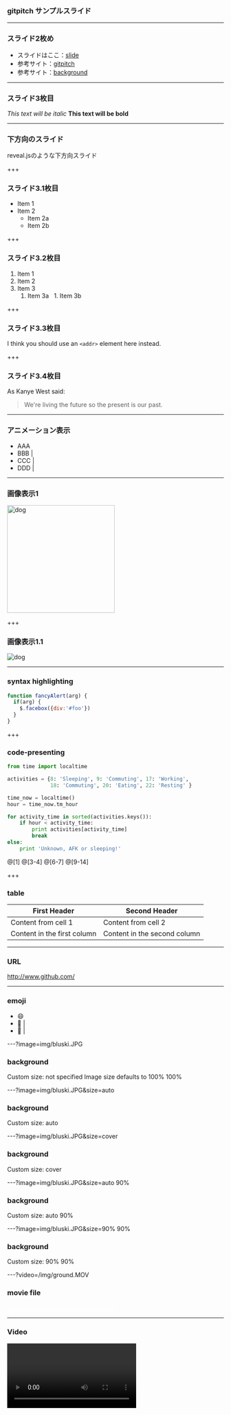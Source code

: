 ### gitpitch サンプルスライド

---
### スライド2枚め
* スライドはここ：[slide](https://gitpitch.com/Algo1970/gitpitch#)  
* 参考サイト：[gitpitch](http://paiza.hatenablog.com/entry/2017/06/22/GitHub%E3%81%A0%E3%81%91%E3%81%A7%E8%B6%85%E9%AB%98%E6%A9%9F%E8%83%BD%E3%81%AA%E3%82%B9%E3%83%A9%E3%82%A4%E3%83%89%E8%B3%87%E6%96%99%E3%81%8C%E4%BD%9C%E3%82%8C%E3%82%8B%E3%80%8CGitPitch%E3%80%8D%E3%81%AE)
* 参考サイト：[background](https://gitpitch.com/gitpitch/feature-demo/customize-image-size)

---
### スライド3枚目
*This text will be italic*
**This text will be bold**

---
### 下方向のスライド
reveal.jsのような下方向スライド

+++
### スライド3.1枚目
* Item 1
* Item 2
  * Item 2a
  * Item 2b  

+++
### スライド3.2枚目
1. Item 1
1. Item 2
1. Item 3
   1. Item 3a
   1. Item 3b

+++
### スライド3.3枚目
I think you should use an
`<addr>` element here instead.

+++
### スライド3.4枚目
As Kanye West said:

> We're living the future so
> the present is our past.

---
### アニメーション表示
- AAA
- BBB |
- CCC |
- DDD |

---
### 画像表示1
<img src="/img/dog.JPG" title="dog" width="250">

+++
### 画像表示1.1
![dog](/img/dog.JPG)

---
### syntax highlighting
```javascript
function fancyAlert(arg) {
  if(arg) {
    $.facebox({div:'#foo'})
  }
}
```

+++
### code-presenting
```python
from time import localtime

activities = {8: 'Sleeping', 9: 'Commuting', 17: 'Working',
              18: 'Commuting', 20: 'Eating', 22: 'Resting' }

time_now = localtime()
hour = time_now.tm_hour

for activity_time in sorted(activities.keys()):
    if hour < activity_time:
        print activities[activity_time]
        break
else:
    print 'Unknown, AFK or sleeping!'
```
@[1]
@[3-4]
@[6-7]
@[9-14]

+++
### table
First Header | Second Header
------------ | -------------
Content from cell 1 | Content from cell 2
Content in the first column | Content in the second column

---
### URL
http://www.github.com/

---
### emoji

* :smile: 
* :muscle: |
* :muscle: |

---?image=img/bluski.JPG
### background
Custom size: not specified
Image size defaults to 100% 100%

---?image=img/bluski.JPG&size=auto
### background
Custom size: auto

---?image=img/bluski.JPG&size=cover
### background
Custom size: cover

---?image=img/bluski.JPG&size=auto 90%
### background
Custom size: auto 90%

---?image=img/bluski.JPG&size=90% 90%
### background
Custom size: 90% 90%

---?video=/img/ground.MOV
### movie file
<figcaption><a href="https://github.com/dropbox/pygerduty" style="color: white">https://github.com/dropbox/pygerduty</a></figcaption>

---
### Video
![Video](/img/ground.MOV)


